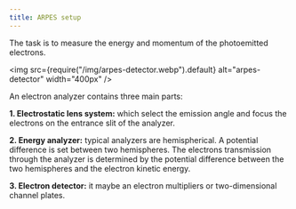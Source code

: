 ```yaml
---
title: ARPES setup
---
```


The task is to measure the energy and momentum of the photoemitted electrons.

<img src={require("/img/arpes-detector.webp").default} alt="arpes-detector" width="400px" />

An electron analyzer contains three main parts:

**1. Electrostatic lens system:** which select the emission angle and focus the
electrons on the entrance slit of the analyzer.

**2. Energy analyzer:** typical analyzers are hemispherical. A potential
difference is set between two hemispheres. The electrons transmission through
the analyzer is determined by the potential difference between the two
hemispheres and the electron kinetic energy.

**3. Electron detector:** it maybe an electron multipliers or two-dimensional
channel plates.
